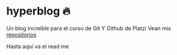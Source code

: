 # hyperblog 🔥
Un blog increíble para el curso de Git Y Github de Platzi
Vean mis [repositorios](http://https://github.com/Semucas?tab=repositories "repositorios")

Hasta aquí va el read me